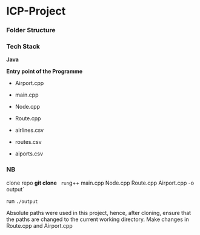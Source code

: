 # ICP-Project


### Folder Structure

### Tech Stack

**Java**

**Entry point of the Programme**

- Airport.cpp
- main.cpp
- Node.cpp
- Route.cpp
  
- airlines.csv
- routes.csv
- aiports.csv

### NB
clone repo
**git clone** ` 
run `g++ main.cpp Node.cpp Route.cpp Airport.cpp -o output`


run `./output`

Absolute paths were used in this project, hence, after cloning, ensure that the paths are changed to the current working directory.
Make changes in Route.cpp and Airport.cpp

